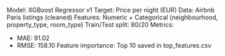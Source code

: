 
Model: XGBoost Regressor v1
Target: Price per night (EUR)
Data: Airbnb Paris listings (cleaned)
Features: Numeric + Categorical (neighbourhood, property_type, room_type)
Train/Test split: 80/20
Metrics:
- MAE: 91.02
- RMSE: 158.10
Feature importance: Top 10 saved in top_features.csv
